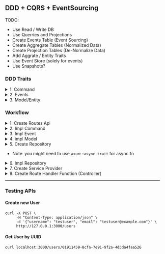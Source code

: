 ## DDD + CQRS + EventSourcing 

TODO:
- Use Read / Write DB
- Use Querries and Projections
- Create Events Table (Event Sourcing)
- Create Aggregate Tables (Normalized Data)
- Create Projection Tables (De-Normalize Data)
- Add Aggrate / Entity Traits
- Use Event Store (solely for events)
- Use Snapshots?

### DDD Traits
<details>
<summary>1. Command</summary>

<br>

```rust
use serde::{de::DeserializeOwned};

#[allow(dead_code)]
pub trait Command: DeserializeOwned {}
```

</details>

<details>
<summary>2. Events</summary>

<br>

```rust
use serde::{de::DeserializeOwned, ser::Serialize};

#[allow(dead_code)]
pub trait Event: DeserializeOwned + Serialize + Unpin + Send + Sync + 'static {}
```

</details>

<details>
<summary>3. Model/Entity</summary>

<br>

```rust
use serde::{de::DeserializeOwned, ser::Serialize};

#[allow(dead_code)]
pub trait Model: Serialize + DeserializeOwned + Unpin + Send + Sync + 'static {}
```

</details>


### Workflow

<details>
<summary>1. Create Routes Api</summary>

<br>

```rust
pub enum Api {
    CreateUser,
    GetUser,
}

impl From<Api> for &'static str {
    fn from(value: Api) -> Self {
        match value {
            Api::CreateUser => "/users",
            Api::GetUser => "/users/:id",
        }
    }
}
```

</details>


<details>
<summary>2. Impl Command</summary>

<br>

```rust
use serde::Deserialize;

use crate::domain::Command;

#[derive(Deserialize, Debug)]
pub struct CreateUser {
    pub username: String,
    pub email: String,
}

impl Command for CreateUser {}
```

</details>


<details>
<summary>3. Impl Event</summary>

<br>

```rust
use serde::{Deserialize, Serialize};
use uuid::Uuid;

use crate::domain::Event;

#[derive(Serialize, Deserialize, Debug)]
pub struct UserCreated {
    pub id: Uuid,
    pub username: String,
    pub email: String,
}
impl Event for UserCreated {}
```

</details>



<details>
<summary>4. impl Model</summary>

<br>

```rust
use serde::{Deserialize, Serialize};
use uuid::Uuid;

use crate::domain::Model;

#[derive(Serialize, Deserialize, Debug)]
pub struct User {
    pub id: Uuid,
    pub username: String,
    pub email: String,
}

impl Model for User {}

```

</details>



<details>
<summary>5. Create Repository</summary>

<br>

```rust
use axum::async_trait;
use uuid::Uuid;

use crate::{
    events::UserCreated,
    models::{self},
};

#[async_trait]
pub trait UserRepository {
    async fn save_user(&self, user: models::User) -> Result<(), sqlx::Error>;
    async fn save_event(&self, event: UserCreated) -> Result<(), sqlx::Error>;
    async fn find_user_by_id(&self, id: Uuid) -> Result<Option<models::User>, sqlx::Error>;
}
```

</details>

- Note: you might need to use `axum::async_trait` for async fn

<details>
<summary>6. Impl Repository</summary>

<br>

```rust
use axum::async_trait;
use sqlx::{Pool, Postgres};
use uuid::Uuid;

use crate::{events::UserCreated, models, repositories::UserRepository};

#[derive(Clone)]
pub struct PgPool {
    db: Pool<Postgres>,
}

impl PgPool {
    pub fn new(db: Pool<Postgres>) -> Self {
        Self { db }
    }
}

#[async_trait]
impl UserRepository for PgPool {
    async fn save_user(&self, user: models::User) -> Result<(), sqlx::Error> {
        sqlx::query!(
            "INSERT INTO users (id,username,email) VALUES ($1,$2,$3)",
            user.id,
            &user.username,
            &user.email,
        )
        .execute(&self.db)
        .await?;
        Ok(())
    }

    async fn save_event(&self, event: UserCreated) -> Result<(), sqlx::Error> {
        let payload = serde_json::to_value(&event).unwrap();
        sqlx::query!(
            "INSERT INTO events (id,payload) VALUES ($1,$2)",
            Uuid::now_v7(),
            payload
        )
        .execute(&self.db)
        .await?;
        Ok(())
    }

    async fn find_user_by_id(&self, id: Uuid) -> Result<Option<models::User>, sqlx::Error> {
        sqlx::query_as!(models::User, "SELECT * from users WHERE id = $1", id)
            .fetch_optional(&self.db)
            .await
    }
}
```

</details>


<details>
<summary>7. Create Service Provider</summary>

<br>

```rust
use uuid::Uuid;

use crate::{
    commands::CreateUser,
    db,
    events::UserCreated,
    models::{self},
    repositories::UserRepository,
};

#[derive(Clone)]
pub struct UserService {
    pub repo: db::PgPool,
}

impl UserService {
    pub fn new(repo: db::PgPool) -> Self {
        Self { repo }
    }

    pub async fn handle_create_user(&self, cmd: CreateUser) -> Result<(), sqlx::Error> {
        let user = models::User {
            id: Uuid::now_v7(),
            username: cmd.username,
            email: cmd.email,
        };

        let event = UserCreated {
            id: user.id,
            username: user.username.clone(),
            email: user.email.clone(),
        };

        self.repo.save_user(user).await?;
        self.repo.save_event(event).await?;

        Ok(())
    }

    pub async fn handle_get_user_by_id(
        &self,
        id: Uuid,
    ) -> Result<Option<models::User>, sqlx::Error> {
        self.repo.find_user_by_id(id).await
    }
}
```
- Note: You are not limited to one repo to inject here

</details>


<details>
<summary>8. Create Route Handler Function (Controller)</summary>

<br>

```rust
use axum::{
    extract::{Path, State},
    response::IntoResponse,
    Json,
};
use tracing::{error, info};
use uuid::Uuid;

use crate::{
    commands,
    services::{self, UserService},
};

pub async fn create_user(
    State(handler): State<UserService>,
    Json(payload): Json<commands::CreateUser>,
) -> impl IntoResponse {
    match handler.handle_create_user(payload).await {
        Ok(_) => {
            info!("User Created");
            "User created".into_response()
        }
        Err(_) => {
            error!("Failed to Create User");
            "Failed to create user".into_response()
        }
    }
}
pub async fn get_user_by_id(
    State(state): State<services::UserService>,
    Path(id): Path<Uuid>,
) -> impl IntoResponse {
    match state.handle_get_user_by_id(id).await {
        Ok(Some(user)) => {
            info!("User Found:\n {:#?}", user);
            Json(user).into_response()
        }
        Ok(None) => {
            info!("User Not Found");
            "User not found".into_response()
        }
        Err(_) => {
            error!("Failed to Fetch User");
            "Failed to get user".into_response()
        }
    }
}
```
- Note: You have access to State as first Parameter

</details>

---

### Testing APIs

#### Create new User 
```http
curl -X POST \
     -H "Content-Type: application/json" \
     -d '{"username": "testuser", "email": "testuser@example.com"}' \
     http://127.0.0.1:3000/users
```

#### Get User by UUID
```http
curl localhost:3000/users/01911459-8cfa-7e91-9f2a-4d3da4faa526
```
